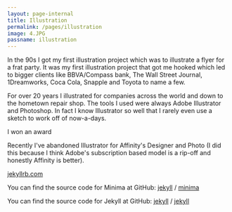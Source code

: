 ```yaml
---
layout: page-internal
title: Illustration
permalink: /pages/illustration
image: 4.JPG
passname: illustration
---
```

In the 90s I got my first illustration project which was to illustrate a flyer for a frat party.  It was my first illustration project that got me hooked which led to bigger clients like BBVA/Compass bank, The Wall Street Journal, 1Dreamworks, Coca Cola, Snapple and Toyota to name a few.

For over 20 years I illustrated for companies across the world and down to the hometown repair shop.  The tools I used were always Adobe Illustrator and Photoshop.  In fact I know Illustrator so well that I rarely even use a sketch to work off of now-a-days.  

I won an award

[jekyll-organization]: https://github.com/jekyll

Recently I've abandoned Illustrator for Affinity's Designer and Photo (I did this because I think Adobe's subscription based model is a rip-off and honestly Affinity is better).

[jekyllrb.com](https://jekyllrb.com/)

You can find the source code for Minima at GitHub:
[jekyll][jekyll-organization] /
[minima](https://github.com/jekyll/minima)

You can find the source code for Jekyll at GitHub:
[jekyll][jekyll-organization] /
[jekyll](https://github.com/jekyll/jekyll)

[jekyll-organization]: https://github.com/jekyll
